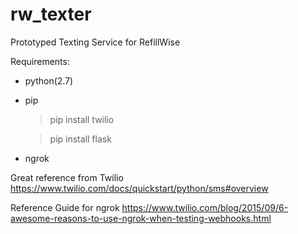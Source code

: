 # rw_texter
Prototyped Texting Service for RefillWise

Requirements:
  - python(2.7)
  - pip
      > pip install twilio

      > pip install flask
        
  - ngrok

Great reference from Twilio
  https://www.twilio.com/docs/quickstart/python/sms#overview
  
Reference Guide for ngrok
  https://www.twilio.com/blog/2015/09/6-awesome-reasons-to-use-ngrok-when-testing-webhooks.html
